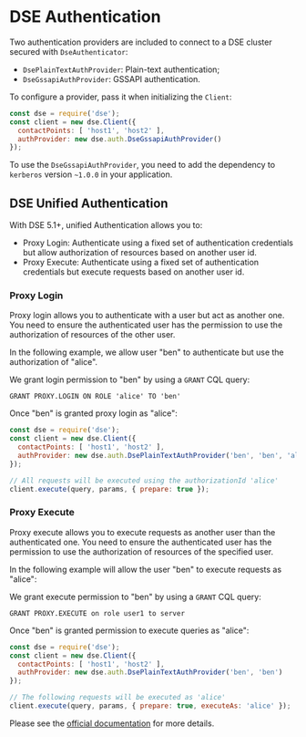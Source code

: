 # DSE Authentication

Two authentication providers are included to connect to a DSE cluster secured with `DseAuthenticator`:

- `DsePlainTextAuthProvider`: Plain-text authentication;
- `DseGssapiAuthProvider`: GSSAPI authentication.

To configure a provider, pass it when initializing the `Client`:

```javascript
const dse = require('dse');
const client = new dse.Client({
  contactPoints: [ 'host1', 'host2' ],
  authProvider: new dse.auth.DseGssapiAuthProvider()
});
```

To use the `DseGssapiAuthProvider`, you need to add the dependency to `kerberos` version `~1.0.0` in your application.

## DSE Unified Authentication

With DSE 5.1+, unified Authentication allows you to:

- Proxy Login: Authenticate using a fixed set of authentication credentials but allow authorization of resources
based on another user id.
- Proxy Execute: Authenticate using a fixed set of authentication credentials but execute requests based on
another user id.

### Proxy Login

Proxy login allows you to authenticate with a user but act as another one. You need to ensure the authenticated
user has the permission to use the authorization of resources of the other user. 

In the following example, we allow user "ben" to authenticate but use the authorization of "alice".

We grant login permission to "ben" by using a `GRANT` CQL query:

```
GRANT PROXY.LOGIN ON ROLE 'alice' TO 'ben'
```

Once "ben" is granted proxy login as "alice":

```javascript
const dse = require('dse');
const client = new dse.Client({
  contactPoints: [ 'host1', 'host2' ],
  authProvider: new dse.auth.DsePlainTextAuthProvider('ben', 'ben', 'alice')
});

// All requests will be executed using the authorizationId 'alice'
client.execute(query, params, { prepare: true });
```

### Proxy Execute

Proxy execute allows you to execute requests as another user than the authenticated one. You need to ensure the 
authenticated user has the permission to use the authorization of resources of the specified user.

In the following example will allow the user "ben" to execute requests as "alice":

We grant execute permission to "ben" by using a `GRANT` CQL query:

``` 
GRANT PROXY.EXECUTE on role user1 to server
```

Once "ben" is granted permission to execute queries as "alice":


```javascript
const dse = require('dse');
const client = new dse.Client({
  contactPoints: [ 'host1', 'host2' ],
  authProvider: new dse.auth.DsePlainTextAuthProvider('ben', 'ben')
});

// The following requests will be executed as 'alice'
client.execute(query, params, { prepare: true, executeAs: 'alice' });
```

Please see the [official documentation][auth-doc] for more details.

[auth-doc]: https://docs.datastax.com/en/latest-dse/datastax_enterprise/unifiedAuth/unifiedAuthTOC.html